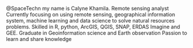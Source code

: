 @SpaceTechn my name is Calyne Khamila. 
Remote sensing analyst
Currently focusing on using remote sensing, geographical information system, machine learning and data science to solve natural resources problems. 
Skilled in R, python, ArcGIS, QGIS, SNAP, ERDAS Imagine and GEE.
Graduate in Geoinformation science and Earth observation
Passion to learn and share knowledge

<!---
SpaceTechn/SpaceTechn is a ✨ special ✨ repository because its `README.md` (this file) appears on your GitHub profile.
You can click the Preview link to take a look at your changes.
--->
